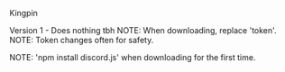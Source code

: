 Kingpin

Version 1 - Does nothing tbh
NOTE: When downloading, replace 'token'.
NOTE: Token changes often for safety.

NOTE: 'npm install discord.js' when downloading for the first time.